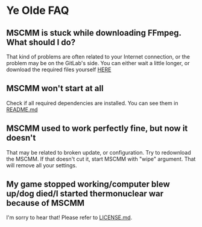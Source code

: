 # Ye Olde FAQ

## MSCMM is stuck while downloading FFmpeg. What should I do?

That kind of problems are often related to your Internet connection, or the problem may be on the GitLab's side.
You can either wait a little longer, or download the required files yourself [HERE](https://gitlab.com/aathlon/msc-ogg/raw/ab9cb011a283f316d56a4ce11b32558887a6fe39/Dependencies/ffpack.zip?inline=false)

## MSCMM won't start at all

Check if all required dependencies are installed. You can see them in [README.md](README.md)

## MSCMM used to work perfectly fine, but now it doesn't

That may be related to broken update, or configuration. Try to redownload the MSCMM. If that doesn't cut it, start MSCMM with "wipe" argument. That will remove all your settings.

## My game stopped working/computer blew up/dog died/I started thermonuclear war because of MSCMM

I'm sorry to hear that! Please refer to [LICENSE.md](LICENSE.md).

